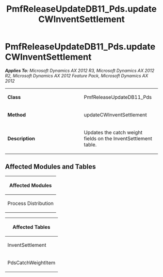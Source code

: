 ﻿---
title: PmfReleaseUpdateDB11_Pds.updateCWInventSettlement
TOCTitle: PmfReleaseUpdateDB11_Pds.updateCWInventSettlement
ms:assetid: 470adfef-b6d7-06aa-8db5-d670b938365b
ms:mtpsurl: https://msdn.microsoft.com/en-us/library/JJ718971(v=AX.60)
ms:contentKeyID: 49708005
ms.date: 05/18/2015
mtps_version: v=AX.60
---

# PmfReleaseUpdateDB11\_Pds.updateCWInventSettlement 


_**Applies To:** Microsoft Dynamics AX 2012 R3, Microsoft Dynamics AX 2012 R2, Microsoft Dynamics AX 2012 Feature Pack, Microsoft Dynamics AX 2012_

<table>
<colgroup>
<col style="width: 50%" />
<col style="width: 50%" />
</colgroup>
<tbody>
<tr class="odd">
<td><p><strong>Class</strong></p></td>
<td><p>PmfReleaseUpdateDB11_Pds</p></td>
</tr>
<tr class="even">
<td><p><strong>Method</strong></p></td>
<td><p>updateCWInventSettlement</p></td>
</tr>
<tr class="odd">
<td><p><strong>Description</strong></p></td>
<td><p>Updates the catch weight fields on the InventSettlement table.</p></td>
</tr>
</tbody>
</table>


## Affected Modules and Tables

<table>
<colgroup>
<col style="width: 100%" />
</colgroup>
<thead>
<tr class="header">
<th><p>Affected Modules</p></th>
</tr>
</thead>
<tbody>
<tr class="odd">
<td><p>Process Distribution</p></td>
</tr>
</tbody>
</table>


<table>
<colgroup>
<col style="width: 100%" />
</colgroup>
<thead>
<tr class="header">
<th><p>Affected Tables</p></th>
</tr>
</thead>
<tbody>
<tr class="odd">
<td><p>InventSettlement</p></td>
</tr>
<tr class="even">
<td><p>PdsCatchWeightItem</p></td>
</tr>
</tbody>
</table>

  


